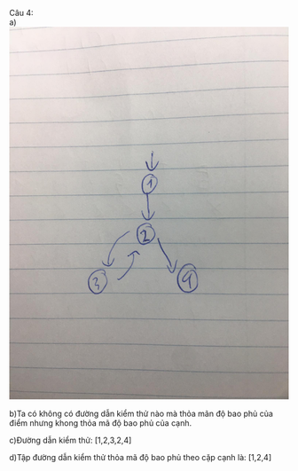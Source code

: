 Câu 4:  
a)![alt](https://github.com/haivt0305/INT3117-2020/blob/group13/LeAnhQuan/121256021_868102517056791_12632965243498431_n.jpg)  
  
b)Ta có không có đường dẫn kiểm thử nào mà thỏa mãn độ bao phủ của điểm nhưng khong thỏa mã độ bao phủ của cạnh.  
  
c)Đường dẫn kiểm thử: [1,2,3,2,4]  
  
d)Tập đường dẫn kiểm thử thỏa mã độ bao phủ theo cặp cạnh là: [1,2,4]
